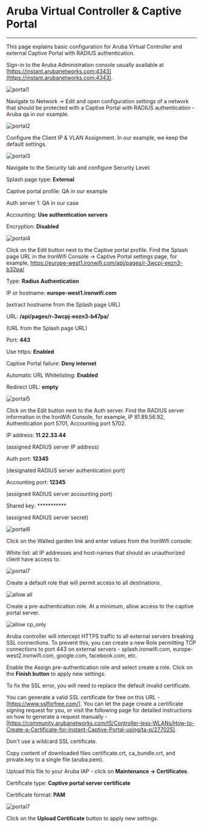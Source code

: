 # **Aruba Virtual Controller & Captive Portal**

---

This page explains basic configuration for Aruba Virtual Controller and external Captive Portal with RADIUS authentication.

Sign-in to the Aruba Administration console usually available at [https://instant.arubanetworks.com:4343](https://instant.arubanetworks.com:4343).

![portal1](https://github.com/IronWifi/docs/raw/master/configuration-guides/aruba/aruba_captive_portal1.png)

Navigate to Network -> Edit and open configuration settings of a network that should be protected with a Captive Portal with RADIUS authentication - Aruba qa in our example.

![portal2](https://github.com/IronWifi/docs/raw/master/configuration-guides/aruba/aruba_captive_portal2.png)

Configure the Client IP & VLAN Assignment. In our example, we keep the default settings.

![portal3](https://github.com/IronWifi/docs/raw/master/configuration-guides/aruba/aruba_captive_portal3.png)

Navigate to the Security tab and configure Security Level:

Splash page type: **External**

Captive portal profile: QA in our example

Auth server 1: QA in our case

Accounting: **Use authentication servers**

Encryption: **Disabled**

![portal4](https://github.com/IronWifi/docs/raw/master/configuration-guides/aruba/aruba_captive_portal4.png)

Click on the Edit button next to the Captive portal profile. Find the Splash page URL in the IronWifi Console -> Captive Portal settings page, for example, https://europe-west1.ironwifi.com/api/pages/r-3wcpj-eezn3-b32pa/

Type: **Radius Authentication**

IP or hostname: **europe-west1.ironwifi.com**

(extract hostname from the Splash page URL)

URL: **/api/pages/r-3wcpj-eezn3-b47pa/**

(URL from the Splash page URL)

Port: **443**

Use https: **Enabled**

Captive Portal failure: **Deny internet**

Automatic URL Whitelisting: **Enabled**

Redirect URL: **empty**

![portal5](https://github.com/IronWifi/docs/raw/master/configuration-guides/aruba/aruba_captive_portal5.png)

Click on the Edit button next to the Auth server. Find the RADIUS server information in the IronWifi Console, for example, IP 81.89.56.92, Authentication port 5701, Accounting port 5702.

IP address: **11.22.33.44**

(assigned RADIUS server IP address)

Auth port: **12345**

(designated RADIUS server authentication port)

Accounting port: **12345**

(assigned RADIUS server accounting port)

Shared key: ***********

(assigned RADIUS server secret)


![portal6](https://github.com/IronWifi/docs/raw/master/configuration-guides/aruba/aruba_external_radius6.png)


Click on the Walled garden link and enter values from the IronWifi console:

White list: all IP addresses and host-names that should an unauthorized client have access to.

![portal7](https://github.com/IronWifi/docs/raw/master/configuration-guides/aruba/aruba_walled_garden7.png)

Create a default role that will permit access to all destinations.

![allow all](https://github.com/IronWifi/docs/raw/master/configuration-guides/aruba/aruba_allow_all.png)

Create a pre-authentication role. At a minimum, allow access to the captive portal server.

![allow cp_only](https://github.com/IronWifi/docs/raw/master/configuration-guides/aruba/aruba_cp_only.png)

Aruba controller will intercept HTTPS traffic to all external servers breaking SSL connections. To prevent this, you can create a new Role permitting TCP connections to port 443 on external servers - splash.ironwifi.com, europe-west2.ironwifi.com, google.com, facebook.com, etc.

Enable the Assign pre-authentication role and select create a role. Click on the **Finish button** to apply new settings.

To fix the SSL error, you will need to replace the default invalid certificate.

You can generate a valid SSL certificate for free on this URL - [https://www.sslforfree.com/]. You can let the page create a certificate signing request for you, or visit the following page for detailed instructions on how to generate a request manually - [https://community.arubanetworks.com/t5/Controller-less-WLANs/How-to-Create-a-Certificate-for-Instant-Captive-Portal-using/ta-p/277025].

Don't use a wildcard SSL certificate.

Copy content of downloaded files certificate.crt, ca_bundle.crt, and private.key to a single file (aruba.pem).

Upload this file to your Aruba IAP - click on **Maintenance -> Certificates**.

Certificate type: **Captive portal server certificate**

Certificate format: **PAM**

![portal7](https://github.com/IronWifi/docs/raw/master/configuration-guides/aruba/aruba_cp_ssl.png)

Click on the **Upload Certificate** button to apply new settings.

